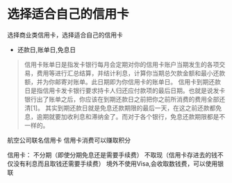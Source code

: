 # 选择适合自己的信用卡

选择商业类信用卡，选择适合自己的信用卡

- 还款日,账单日,免息日
> 信用卡账单日是指发卡银行每月会定期对你的信用卡账户当期发生的各项交易，费用等进行汇总结算，并结计利息，计算你当期总欠款金额和最小还款额，并为你邮寄对账单。此日期即为你信用卡的账单日。
信用卡到期还款日是指信用卡发卡银行要求持卡人归还应付款项的最后日期。也就是说发卡银行出了账单之后，你应该在到期还款日之前把你之前所消费的费用全部还清[1]。
其实到期还款日就是免息还款期限的最后一天，在这之前还款都免息，逾期就要加收利息和滞纳金了。而对于各个银行，免息还款期限都是不一样的。

航空公司联名信用卡
信用卡消费可以赚取积分

信用卡：
不分期（即使分期免息还是需要手续费）
不取现（信用卡存进去的钱不仅没有利息而且取钱还需要手续费）
境外不使用Visa,会收取数钱费，可以使用银联